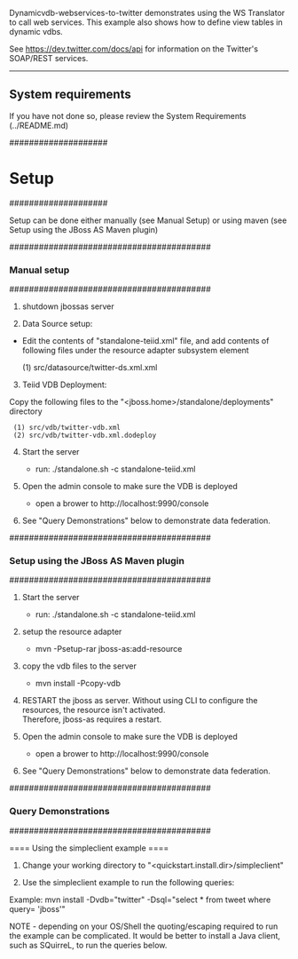 Dynamicvdb-webservices-to-twitter demonstrates using the WS Translator to call web services.
This example also shows how to define view tables in dynamic vdbs.

See https://dev.twitter.com/docs/api for information on the Twitter's SOAP/REST services. 

-------------------
System requirements
-------------------

If you have not done so, please review the System Requirements (../README.md)


####################
#   Setup
####################

Setup can be done either manually (see Manual Setup) or using maven (see Setup using the JBoss AS Maven plugin) 


#########################################
### Manual setup
#########################################

1) shutdown jbossas server

2)  Data Source setup:

- Edit the contents of "standalone-teiid.xml" file, and add contents of following files under the resource adapter subsystem element

	(1) src/datasource/twitter-ds.xml.xml
	
3)  Teiid VDB Deployment:

Copy the following files to the "<jboss.home>/standalone/deployments" directory

     (1) src/vdb/twitter-vdb.xml
     (2) src/vdb/twitter-vdb.xml.dodeploy

4)  Start the server

	*  run:  ./standalone.sh -c standalone-teiid.xml

5)  Open the admin console to make sure the VDB is deployed

	*  open a brower to http://localhost:9990/console 	

6)  See "Query Demonstrations" below to demonstrate data federation.


#########################################
### Setup using the JBoss AS Maven plugin
#########################################

1) Start the server

	*  run:  ./standalone.sh -c standalone-teiid.xml	

2) setup the resource adapter

    *  mvn -Psetup-rar jboss-as:add-resource

3) copy the vdb files to the server

	*  mvn install -Pcopy-vdb 
    	
4) RESTART the jboss as server.  Without using CLI to configure the resources, the resource isn't activated.  
		Therefore, jboss-as requires a restart.	

5)  Open the admin console to make sure the VDB is deployed

	*  open a brower to http://localhost:9990/console 	

6)  See "Query Demonstrations" below to demonstrate data federation.


#########################################
### Query Demonstrations
#########################################	

==== Using the simpleclient example ====

1) Change your working directory to "<quickstart.install.dir>/simpleclient"

2) Use the simpleclient example to run the following queries:

Example:   mvn install -Dvdb="twitter" -Dsql="select * from tweet where query= 'jboss'"


NOTE - depending on your OS/Shell the quoting/escaping required to run the example can be
complicated.  It would be better to install a Java client, such as SQuirreL, to run the 
queries below. 